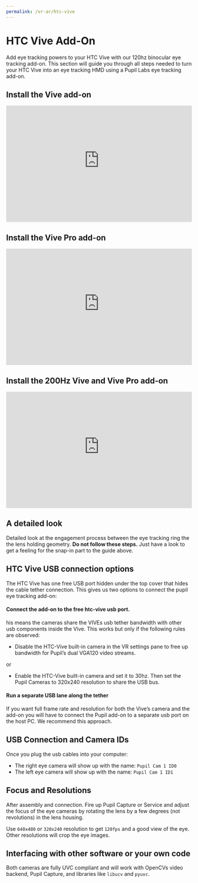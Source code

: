 ```yaml
---
permalink: /vr-ar/htc-vive
---
```



# HTC Vive Add-On
Add eye tracking powers to your HTC Vive with our 120hz binocular eye tracking add-on.
This section will guide you through all steps needed to turn your HTC Vive into an eye tracking HMD using a Pupil Labs eye tracking add-on.

<v-img :src="require('../media/vr-ar/imgs/vive.jpg')"></v-img>

## Install the Vive add-on

<div style="display:flex;justify-content:center;">
  <iframe width="560" height="315" src="https://www.youtube-nocookie.com/embed/HGMjJLnK2_4" frameborder="0" allow="accelerometer; autoplay; encrypted-media; gyroscope; picture-in-picture" allowfullscreen></iframe>
</div>

## Install the Vive Pro add-on

<div style="display:flex;justify-content:center;">
  <iframe width="560" height="315" src="https://www.youtube-nocookie.com/embed/ZRdWlmxBH30" frameborder="0" allow="accelerometer; autoplay; encrypted-media; gyroscope; picture-in-picture" allowfullscreen></iframe>
</div>

## Install the 200Hz Vive and Vive Pro add-on

<div style="display:flex;justify-content:center;">
  <iframe width="560" height="315" src="https://www.youtube-nocookie.com/embed/eVsNdQL7VEI" frameborder="0" allow="accelerometer; autoplay; encrypted-media; gyroscope; picture-in-picture" allowfullscreen></iframe>
</div>

## A detailed look
Detailed look at the engagement process between the eye tracking ring the the lens holding geometry.
**Do not follow these steps.**
Just have a look to get a feeling for the snap-in part to the guide above.

## HTC Vive USB connection options
The HTC Vive has one free USB port hidden under the top cover that hides the cable tether connection.
This gives us two options to connect the pupil eye tracking add-on:

#### Connect the add-on to the free htc-vive usb port.
his means the cameras share the VIVEs usb tether bandwidth with other usb components inside the Vive.
This works but only if the following rules are observed:

- Disable the HTC-Vive built-in camera in the VR settings pane to free up bandwidth for Pupil’s dual VGA120 video streams.

or

- Enable the HTC-Vive built-in camera and set it to 30hz. Then set the Pupil Cameras to 320x240 resolution to share the USB bus.

#### Run a separate USB lane along the tether
If you want full frame rate and resolution for both the Vive’s camera and the add-on you will have to connect the Pupil add-on to a separate usb port on the host PC.
We recommend this approach.

## USB Connection and Camera IDs
Once you plug the usb cables into your computer:

- The right eye camera will show up with the name: `Pupil Cam 1 ID0`
- The left eye camera will show up with the name: `Pupil Cam 1 ID1`

## Focus and Resolutions
After assembly and connection.
Fire up Pupil Capture or Service and adjust the focus of the eye cameras by rotating the lens by a few degrees (not revolutions) in the lens housing.

Use `640x480` or `320x240` resolution to get `120fps` and a good view of the eye. Other resolutions will crop the eye images.

## Interfacing with other software or your own code
Both cameras are fully UVC compliant and will work with OpenCVs video backend, Pupil Capture, and libraries like `libucv` and `pyuvc`.